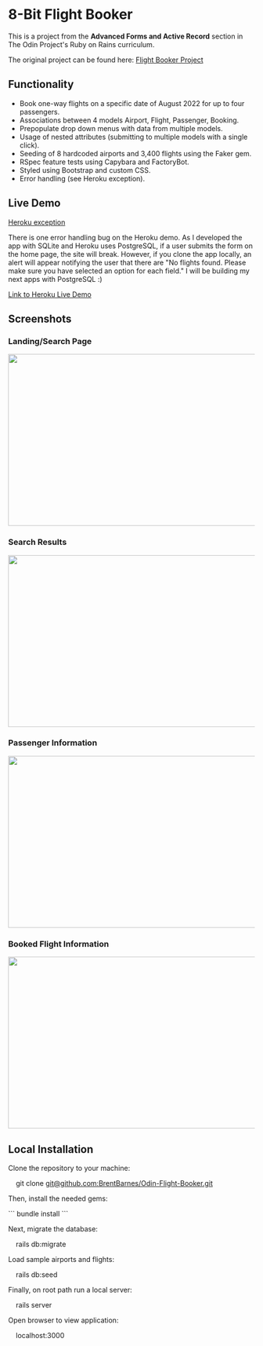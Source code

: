 <h1>8-Bit Flight Booker</h1>
<p>This is a project from the <strong>Advanced Forms and Active Record</strong> section in The Odin Project's Ruby on Rains curriculum.</p>
<p>The original project can be found here: <a href="https://www.theodinproject.com/lessons/ruby-on-rails-flight-booker">Flight Booker Project</a></p>
<h2>Functionality</h2>
<ul>
<li>Book one-way flights on a specific date of August 2022 for up to four passengers.</li>
<li>Associations between 4 models Airport, Flight, Passenger, Booking.</li>
<li>Prepopulate drop down menus with data from multiple models.</li>
<li>Usage of nested attributes (submitting to multiple models with a single click).</li>
<li>Seeding of 8 hardcoded airports and 3,400 flights using the Faker gem.</li>
<li>RSpec feature tests using Capybara and FactoryBot.</li>
<li>Styled using Bootstrap and custom CSS.</li>
<li>Error handling (see Heroku exception).</li>
</ul>
<h2>Live Demo</h2>
<p><span style="text-decoration: underline;">Heroku exception</span></p>
<p>There is one error handling bug on the Heroku demo. As I developed the app with SQLite and Heroku uses PostgreSQL, if a user submits the form on the home page, the site will break. However, if you clone the app locally, an alert will appear notifying the user that there are "No flights found. Please make sure you have selected an option for each field." I will be building my next apps with PostgreSQL :)</p>
<p><a href="https://eight-bit-flight-booker.herokuapp.com/">Link to Heroku Live Demo</a></p>
<h2>Screenshots</h2>
<h3>Landing/Search Page</h3>
<p><img src="Search-Home-Page.png" alt="" width="650" height="350" /></p>
<h3>Search Results</h3>
<p><img src="Search-results-page.png" alt="" width="650" height="350" /></p>
<h3>Passenger Information</h3>
<p><img src="Booking-passenger-page.png" alt="" width="650" height="350" /></p>
<h3>Booked Flight Information</h3>
<p><img src="booked-flight-page.png" alt="" width="650" height="350" /></p>
<h2>Local Installation</h2>
<p>Clone the repository to your machine:</p>
<p>&nbsp;&nbsp;&nbsp; git clone <a href="mailto:git@github.com:BrentBarnes/Odin-Flight-Booker.git">git@github.com:BrentBarnes/Odin-Flight-Booker.git</a></p>
<p>Then, install the needed gems:</p>
```
bundle install
```
<p>Next, migrate the database:</p>
<p>&nbsp;&nbsp;&nbsp; rails db:migrate</p>
<p>Load sample airports and flights:</p>
<p>&nbsp;&nbsp;&nbsp; rails db:seed</p>
<p>Finally, on root path run a local server:</p>
<p>&nbsp;&nbsp;&nbsp; rails server</p>
<p>Open browser to view application:</p>
<p>&nbsp;&nbsp;&nbsp; localhost:3000</p>
